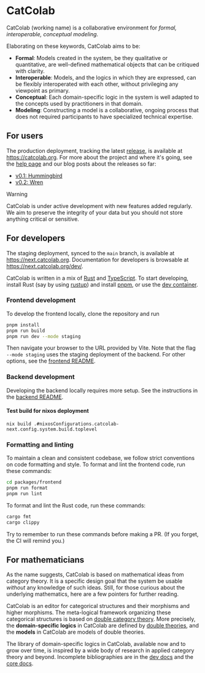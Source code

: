 # CatColab

CatColab (working name) is a collaborative environment for *formal,
interoperable, conceptual modeling*.

Elaborating on these keywords, CatColab aims to be:

- **Formal**: Models created in the system, be they qualitative or quantitative,
  are well-defined mathematical objects that can be critiqued with clarity.
- **Interoperable**: Models, and the logics in which they are expressed, can be
  flexibly interoperated with each other, without privileging any viewpoint as
  primary.
- **Conceptual**: Each domain-specific logic in the system is well adapted to
  the concepts used by practitioners in that domain.
- **Modeling**: Constructing a model is a collaborative, ongoing process that
  does not required participants to have specialized technical expertise.

## For users

The production deployment, tracking the latest
[release](https://github.com/ToposInstitute/CatColab/releases), is available at
<https://catcolab.org>. For more about the project and where it's going, see the
[help page](https://catcolab.org/help) and our blog posts about the releases so
far:

- [v0.1: Hummingbird](https://topos.site/blog/2024-10-02-introducing-catcolab/)
- [v0.2: Wren](https://topos.institute/blog/2025-02-05-catcolab-0-2-wren/)

> [!WARNING]
> CatColab is under active development with new features added regularly. We aim
> to preserve the integrity of your data but you should not store anything
> critical or sensitive.

## For developers

The staging deployment, synced to the `main` branch, is available at
<https://next.catcolab.org>. Documentation for developers is browsable at
<https://next.catcolab.org/dev/>.

CatColab is written in a mix of [Rust](https://www.rust-lang.org/) and
[TypeScript](https://www.typescriptlang.org/). To start developing, install Rust
(say by using [rustup](https://rustup.rs/)) and install
[pnpm](https://pnpm.io/), or use the [dev container](./.devcontainer/).

### Frontend development

To develop the frontend locally, clone the repository and run

```sh
pnpm install
pnpm run build
pnpm run dev --mode staging
```

Then navigate your browser to the URL provided by Vite. Note that the flag
`--mode staging` uses the staging deployment of the backend. For other options,
see the [frontend README](packages/frontend/).

### Backend development

Developing the backend locally requires more setup. See the instructions in the
[backend README](packages/backend/).

#### Test build for nixos deployment
```
nix build .#nixosConfigurations.catcolab-next.config.system.build.toplevel
```

### Formatting and linting

To maintain a clean and consistent codebase, we follow strict conventions on
code formatting and style. To format and lint the frontend code, run these
commands:

```sh
cd packages/frontend
pnpm run format
pnpm run lint
```

To format and lint the Rust code, run these commands:

```sh
cargo fmt
cargo clippy
```

Try to remember to run these commands before making a PR. (If you forget, the CI
will remind you.)

## For mathematicians

As the name suggests, CatColab is based on mathematical ideas from category
theory. It is a specific design goal that the system be usable *without* any
knowledge of such ideas. Still, for those curious about the underlying
mathematics, here are a few pointers for further reading.

CatColab is an editor for categorical structures and their morphisms and higher
morphisms. The meta-logical framework organizing these categorical structures is
based on [double category theory](https://mathoverflow.net/q/476936). More
precisely, the **domain-specific logics** in CatColab are defined by [double
theories](https://arxiv.org/abs/2310.05384), and the **models** in CatColab are
models of double theories.

The library of domain-specific logics in CatColab, available now and to grow
over time, is inspired by a wide body of research in applied category theory and
beyond. Incomplete bibliographies are in the [dev
docs](https://next.catcolab.org/dev/bib-0001.xml) and the [core
docs](https://next.catcolab.org/dev/rust/catlog/refs).
